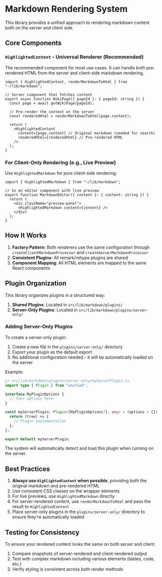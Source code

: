# Markdown Rendering System

This library provides a unified approach to rendering markdown content both on the server and client side.

## Core Components

### `HighlightedContent` - Universal Renderer (Recommended)

The recommended component for most use cases. It can handle both pre-rendered HTML from the server and client-side markdown rendering.

```tsx
import { HighlightedContent, renderMarkdownToHtml } from "~/lib/markdown";

// Server component that fetches content
export async function WikiPage({ pageId }: { pageId: string }) {
  const page = await getWikiPage(pageId);

  // Pre-render the content on the server
  const renderedHtml = renderMarkdownToHtml(page.content);

  return (
    <HighlightedContent
      content={page.content} // Original markdown (needed for search)
      renderedHtml={renderedHtml} // Pre-rendered HTML
    />
  );
}
```

### For Client-Only Rendering (e.g., Live Preview)

Use `HighlightedMarkdown` for pure client-side rendering:

```tsx
import { HighlightedMarkdown } from "~/lib/markdown";

// In an editor component with live preview
export function MarkdownEditor({ content }: { content: string }) {
  return (
    <div className="preview-panel">
      <HighlightedMarkdown content={content} />
    </div>
  );
}
```

## How It Works

1. **Factory Pattern**: Both renderers use the same configuration through `createClientMarkdownProcessor` and `createServerMarkdownProcessor`
2. **Consistent Plugins**: All remark/rehype plugins are shared
3. **Component Mapping**: All HTML elements are mapped to the same React components

## Plugin Organization

This library organizes plugins in a structured way:

1. **Shared Plugins**: Located in `src/lib/markdown/plugins/`
2. **Server-Only Plugins**: Located in `src/lib/markdown/plugins/server-only/`

### Adding Server-Only Plugins

To create a server-only plugin:

1. Create a new file in the `plugins/server-only/` directory
2. Export your plugin as the default export
3. No additional configuration needed - it will be automatically loaded on the server

Example:

```ts
// src/lib/markdown/plugins/server-only/myServerPlugin.ts
import type { Plugin } from "unified";

interface MyPluginOptions {
  // Your options here
}

const myServerPlugin: Plugin<[MyPluginOptions?], any> = (options = {}) => {
  return (tree) => {
    // Plugin implementation
  };
};

export default myServerPlugin;
```

The system will automatically detect and load this plugin when running on the server.

## Best Practices

1. **Always use `HighlightedContent` when possible**, providing both the original markdown and pre-rendered HTML
2. Use consistent CSS classes on the wrapper elements
3. For live previews, use `HighlightedMarkdown` directly
4. For server-rendered content, use `renderMarkdownToHtml` and pass the result to `HighlightedContent`
5. Place server-only plugins in the `plugins/server-only/` directory to ensure they're automatically loaded

## Testing for Consistency

To ensure your rendered content looks the same on both server and client:

1. Compare snapshots of server-rendered and client-rendered output
2. Test with complex markdown including various elements (tables, code, etc.)
3. Verify styling is consistent across both render methods
